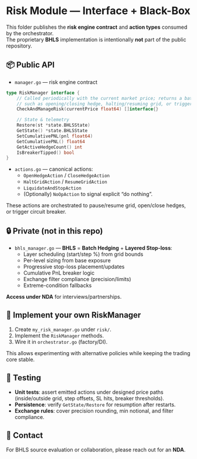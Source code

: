 # Risk Module — Interface + Black-Box

This folder publishes the **risk engine contract** and **action types** consumed by the orchestrator.  
The proprietary **BHLS** implementation is intentionally **not** part of the public repository.

## 📦 Public API

- `manager.go` — risk engine contract
```go
type RiskManager interface {
    // Called periodically with the current market price; returns a batch of actions
    // such as opening/closing hedge, halting/resuming grid, or triggering breaker.
    CheckAndManageRisk(currentPrice float64) []interface{}

    // State & telemetry
    Restore(st *state.BHLSState)
    GetState() *state.BHLSState
    SetCumulativePNL(pnl float64)
    GetCumulativePNL() float64
    GetActiveHedgeCount() int
    IsBreakerTipped() bool
}
```

- `actions.go` — canonical actions:
  - `OpenHedgeAction` / `CloseHedgeAction`
  - `HaltGridAction` / `ResumeGridAction`
  - `LiquidateAndStopAction`
  - (Optionally) `NoOpAction` to signal explicit “do nothing”.

These actions are orchestrated to pause/resume grid, open/close hedges, or trigger circuit breaker.

## 🔒 Private (not in this repo)
- `bhls_manager.go` — **BHLS** = **Batch Hedging** + **Layered Stop-loss**:
  - Layer scheduling (start/step %) from grid bounds
  - Per-level sizing from base exposure
  - Progressive stop-loss placement/updates
  - Cumulative PnL breaker logic
  - Exchange filter compliance (precision/limits)
  - Extreme-condition fallbacks

**Access under NDA** for interviews/partnerships.

## 🔌 Implement your own RiskManager
1. Create `my_risk_manager.go` under `risk/`.  
2. Implement the `RiskManager` methods.  
3. Wire it in `orchestrator.go` (factory/DI).

This allows experimenting with alternative policies while keeping the trading core stable.

## 🧪 Testing
- **Unit tests**: assert emitted actions under designed price paths (inside/outside grid, step offsets, SL hits, breaker thresholds).
- **Persistence**: verify `GetState/Restore` for resumption after restarts.
- **Exchange rules**: cover precision rounding, min notional, and filter compliance.

## 📩 Contact
For BHLS source evaluation or collaboration, please reach out for an **NDA**.  

